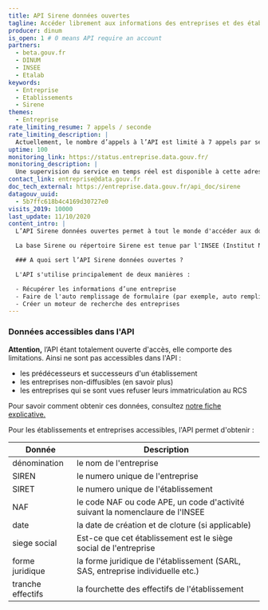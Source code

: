 ```yaml
---
title: API Sirene données ouvertes
tagline: Accéder librement aux informations des entreprises et des établissements de la base Sirene
producer: dinum
is_open: 1 # 0 means API require an account
partners:
  - beta.gouv.fr
  - DINUM
  - INSEE
  - Etalab
keywords:
  - Entreprise
  - Etablissements
  - Sirene
themes:
  - Entreprise
rate_limiting_resume: 7 appels / seconde
rate_limiting_description: |
  Actuellement, le nombre d’appels à l’API est limité à 7 appels par seconde
uptime: 100
monitoring_link: https://status.entreprise.data.gouv.fr/
monitoring_description: |
  Une supervision du service en temps réel est disponible à cette adresse.
contact_link: entreprise@data.gouv.fr
doc_tech_external: https://entreprise.data.gouv.fr/api_doc/sirene
datagouv_uuid:
  - 5b7ffc618b4c4169d30727e0
visits_2019: 10000
last_update: 11/10/2020
content_intro: |
  L’API Sirene données ouvertes permet à tout le monde d'accéder aux données de la base Sirene de l'INSEE, sans aucune limite d'accès.

  La base Sirene ou répertoire Sirene est tenue par l'INSEE (Institut National de la Statistique et des Études Économiques) et contient les informations des entreprises enregistrées en France, ainsi que toutes les associations disposant d’un code SIRET.

  ### A quoi sert l’API Sirene données ouvertes ?

  L'API s'utilise principalement de deux manières :

  - Récupérer les informations d’une entreprise
  - Faire de l'auto remplissage de formulaire (par exemple, auto remplissage de SIRET)
  - Créer un moteur de recherche des entreprises
---
```


### Données accessibles dans l'API

**Attention,** l’API étant totalement ouverte d'accès, elle comporte des limitations. Ainsi ne sont pas accessibles dans l'API :

- les prédécesseurs et successeurs d'un établissement
- les entreprises non-diffusibles (en savoir plus)
- les entreprises qui se sont vues refuser leurs immatriculation au RCS

Pour savoir comment obtenir ces données, consultez [notre fiche explicative.](/guides/quelle-api-sirene)

Pour les établissements et entreprises accessibles, l'API permet d'obtenir :

| Donnée            | Description                                                                     |
| ----------------- | ------------------------------------------------------------------------------- |
| dénomination      | le nom de l'entreprise                                                          |
| SIREN             | le numero unique de l'entreprise                                                |
| SIRET             | le numero unique de l'établissement                                             |
| NAF               | le code NAF ou code APE, un code d'activité suivant la nomenclaure de l'INSEE   |
| date              | la date de création et de cloture (si applicable)                               |
| siege social      | Est-ce que cet établissement est le siège social de l'entreprise                |
| forme juridique   | la forme juridique de l'établissement (SARL, SAS, entreprise individuelle etc.) |
| tranche effectifs | la fourchette des effectifs de l'établissement                                  |
